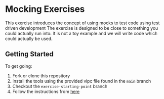 # Mocking Exercises

This exercise introduces the concept of using mocks to test code using test driven development
The exercise is designed to be close to something you could actually run into.
It is not a toy example and we will write code which could actually be used. 

## Getting Started

To get going: 
1. Fork or clone this repository
1. Install the tools using the provided vipc file found in the `main` branch
1. Checkout the `exercise-starting-point` branch
1. Follow the instructions from [here](https://astemes.github.io/astemes-mocking-exercise/)
